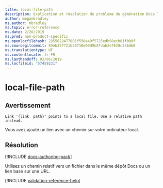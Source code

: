 ```yaml
---
title: local-file-path
description: Explication et résolution du problème de génération Docs local-file-path
author: meganbradley
ms.author: mbradley
ms.topic: error-reference
ms.date: 2/26/2019
ms.prod: non-product-specific
ms.openlocfilehash: 2855622477801f550a49f5725edb68ecb81f098f
ms.sourcegitcommit: 89eb357721b26710e00d9b8fdab3e7628c34bdb6
ms.translationtype: HT
ms.contentlocale: fr-FR
ms.lasthandoff: 03/06/2019
ms.locfileid: "57459231"
---
```

# <a name="local-file-path"></a>local-file-path

## <a name="warning"></a>Avertissement

`Link '{link  path}' points to a local file. Use a relative path instead.`

Vous avez ajouté un lien avec un chemin sur votre ordinateur local.

## <a name="resolution"></a>Résolution

[!INCLUDE [docs-authoring-pack](includes/docs-authoring-pack.md)]

Utilisez un chemin relatif vers un fichier dans le même dépôt Docs ou un lien basé sur une URL.

<!--make sure to add this file to your includes folder and verify the path-->
[!INCLUDE [validation-reference-help](includes/validation-reference-help.md)]
